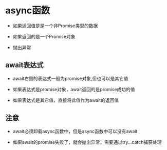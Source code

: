 # async函数

- 如果返回值是是一个非Promise类型的数据

- 如果返回的是一个Promise对象

- 抛出异常

## await表达式

- await右侧的表达式一般为promise对象,但也可以是其它值

- 如果表达式是promise对象，await返回的是promise成功的值

- 如果表达式是其它值，直接将此值作为await的返回值

## 注意

- await必须卸载async函数中，但是async函数中可以没有await

- 如果await的promise失败了，就会抛出异常，需要通过try...catch捕获处理
